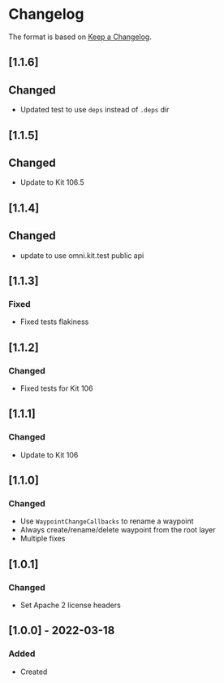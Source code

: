 # Changelog
The format is based on [Keep a Changelog](https://keepachangelog.com/en/1.0.0/).

## [1.1.6]
## Changed
- Updated test to use `deps` instead of `.deps` dir

## [1.1.5]
## Changed
- Update to Kit 106.5

## [1.1.4]
## Changed
- update to use omni.kit.test public api

## [1.1.3]
### Fixed
- Fixed tests flakiness

## [1.1.2]
### Changed
- Fixed tests for Kit 106

## [1.1.1]
### Changed
- Update to Kit 106

## [1.1.0]
### Changed
- Use `WaypointChangeCallbacks` to rename a waypoint
- Always create/rename/delete waypoint from the root layer
- Multiple fixes

## [1.0.1]
### Changed
- Set Apache 2 license headers

## [1.0.0] - 2022-03-18
### Added
- Created
